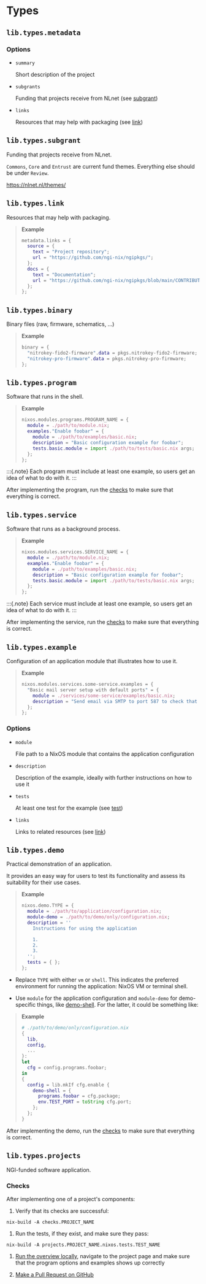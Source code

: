 # Types


## `lib.types.metadata`

### Options

- `summary`

  Short description of the project

- `subgrants`

  Funding that projects receive from NLnet (see [subgrant](#subgrant))

- `links`

  Resources that may help with packaging (see [link](#link))

## `lib.types.subgrant`

Funding that projects receive from NLnet.

`Commons`, `Core` and `Entrust` are current fund themes.
Everything else should be under `Review`.

https://nlnet.nl/themes/

## `lib.types.link`

Resources that may help with packaging.

> **Example**
> ```nix
> metadata.links = {
>   source = {
>     text = "Project repository";
>     url = "https://github.com/ngi-nix/ngipkgs/";
>   };
>   docs = {
>     text = "Documentation";
>     url = "https://github.com/ngi-nix/ngipkgs/blob/main/CONTRIBUTING.md";
>   };
> };
> ```

## `lib.types.binary`

Binary files (raw, firmware, schematics, ...)

> **Example**
> ```nix
> binary = {
>   "nitrokey-fido2-firmware".data = pkgs.nitrokey-fido2-firmware;
>   "nitrokey-pro-firmware".data = pkgs.nitrokey-pro-firmware;
> };
> ```

## `lib.types.program`

Software that runs in the shell.

> **Example**
> ```nix
> nixos.modules.programs.PROGRAM_NAME = {
>   module = ./path/to/module.nix;
>   examples."Enable foobar" = {
>     module = ./path/to/examples/basic.nix;
>     description = "Basic configuration example for foobar";
>     tests.basic.module = import ./path/to/tests/basic.nix args;
>   };
> };
> ```

:::{.note}
Each program must include at least one example, so users get an idea of what to do with it.
:::

After implementing the program, run the [checks](#checks) to make sure that everything is correct.

## `lib.types.service`

Software that runs as a background process.

> **Example**
> ```nix
> nixos.modules.services.SERVICE_NAME = {
>   module = ./path/to/module.nix;
>   examples."Enable foobar" = {
>     module = ./path/to/examples/basic.nix;
>     description = "Basic configuration example for foobar";
>     tests.basic.module = import ./path/to/tests/basic.nix args;
>   };
> };
> ```

:::{.note}
Each service must include at least one example, so users get an idea of what to do with it.
:::

After implementing the service, run the [checks](#checks) to make sure that everything is correct.

## `lib.types.example`

Configuration of an application module that illustrates how to use it.

> **Example**
> ```nix
> nixos.modules.services.some-service.examples = {
>   "Basic mail server setup with default ports" = {
>     module = ./services/some-service/examples/basic.nix;
>     description = "Send email via SMTP to port 587 to check that it works";
>   };
> };
> ```

### Options

- `module`

  File path to a NixOS module that contains the application configuration

- `description`

  Description of the example, ideally with further instructions on how to use it

- `tests`

  At least one test for the example (see [test](#test))

- `links`

  Links to related resources (see [link](#link))

## `lib.types.demo`

Practical demonstration of an application.

It provides an easy way for users to test its functionality and assess its suitability for their use cases.

> **Example**
> ```nix
> nixos.demo.TYPE = {
>   module = ./path/to/application/configuration.nix;
>   module-demo = ./path/to/demo/only/configuration.nix;
>   description = ''
>     Instructions for using the application
>
>     1.
>     2.
>     3.
>   '';
>   tests = { };
> };
> ```

- Replace `TYPE` with either `vm` or `shell`.
This indicates the preferred environment for running the application: NixOS VM or terminal shell.

- Use `module` for the application configuration and `module-demo` for demo-specific things, like [demo-shell](./overview/demo/shell.nix).
For the latter, it could be something like:

> **Example**
> ```nix
> # ./path/to/demo/only/configuration.nix
> {
>   lib,
>   config,
>   ...
> }:
> let
>   cfg = config.programs.foobar;
> in
> {
>   config = lib.mkIf cfg.enable {
>     demo-shell = {
>       programs.foobar = cfg.package;
>       env.TEST_PORT = toString cfg.port;
>     };
>   };
> }
> ```

After implementing the demo, run the [checks](#checks) to make sure that everything is correct.

## `lib.types.projects`

NGI-funded software application.

### Checks

After implementing one of a project's components:

1. Verify that its checks are successful:

  ```shellSession
  nix-build -A checks.PROJECT_NAME
  ```

1. Run the tests, if they exist, and make sure they pass:

  ```shellSession
  nix-build -A projects.PROJECT_NAME.nixos.tests.TEST_NAME
  ```

1. [Run the overview locally](#running-and-testing-the-overview-locally), navigate to the project page and make sure that the program options and examples shows up correctly

1. [Make a Pull Request on GitHub](#how-to-create-pull-requests-to-ngipkgs)


